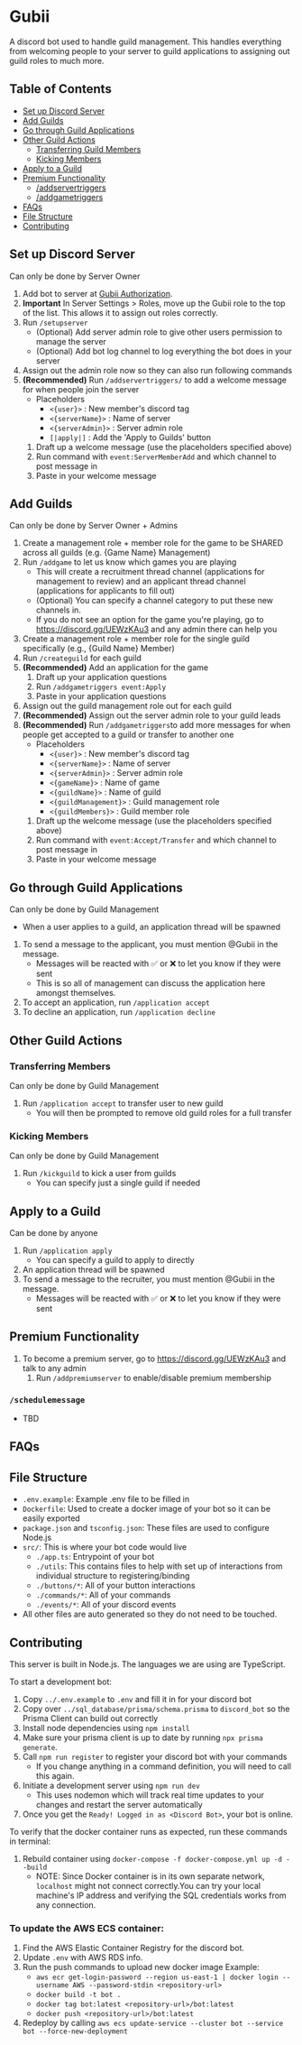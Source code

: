 # Gubii
A discord bot used to handle guild management.
This handles everything from welcoming people to your server to guild applications to assigning out guild roles to much more.

## Table of Contents
- [Set up Discord Server](#set-up-discord-server)
- [Add Guilds](#add-guilds)
- [Go through Guild Applications](#go-through-guild-applications)
- [Other Guild Actions](#other-guild-actions)
   - [Transferring Guild Members](#transferring-members)
   - [Kicking Members](#kicking-members)
- [Apply to a Guild](#apply-to-a-guild)
- [Premium Functionality](#premium-functionality)
   - [/addservertriggers](#addservertriggers)
   - [/addgametriggers](#addgametriggers)
- [FAQs](#faqs)
- [File Structure](#file-structure)
- [Contributing](#contributing)

## Set up Discord Server
Can only be done by Server Owner
1. Add bot to server at [Gubii Authorization](https://discord.com/oauth2/authorize?client_id=1246175342918635530).
2. **Important** In Server Settings > Roles, move up the Gubii role to the top of the list. This allows it to assign out roles correctly.
3. Run `/setupserver`
   - (Optional) Add server admin role to give other users permission to manage the server
   - (Optional) Add bot log channel to log everything the bot does in your server
4. Assign out the admin role now so they can also run following commands
5. **(Recommended)** Run `/addservertriggers/` to add a welcome message for when people join the server
   - Placeholders
      - `<{user}>` : New member's discord tag
      - `<{serverName}>` : Name of server
      - `<{serverAdmin}>` : Server admin role
      - `[|apply|]` : Add the 'Apply to Guilds' button
   1. Draft up a welcome message (use the placeholders specified above)
   2. Run command with `event:ServerMemberAdd` and which channel to post message in
   3. Paste in your welcome message

## Add Guilds
Can only be done by Server Owner + Admins
1. Create a management role + member role for the game to be SHARED across all guilds (e.g. {Game Name} Management)
2. Run `/addgame` to let us know which games you are playing
   - This will create a recruitment thread channel (applications for management to review) and an applicant thread channel (applications for applicants to fill out)
   - (Optional) You can specify a channel category to put these new channels in.
   - If you do not see an option for the game you're playing, go to https://discord.gg/UEWzKAu3 and any admin there can help you
3. Create a management role + member role for the single guild specifically (e.g., {Guild Name} Member)
4. Run `/createguild` for each guild
5. **(Recommended)** Add an application for the game
   1. Draft up your application questions
   2. Run `/addgametriggers event:Apply`
   3. Paste in your application questions
6. Assign out the guild management role out for each guild
7. **(Recommended)** Assign out the server admin role to your guild leads
8. **(Recommended)** Run `/addgametriggers`to add more messages for when people get accepted to a guild or transfer to another one
   - Placeholders
      - `<{user}>` : New member's discord tag
      - `<{serverName}>` : Name of server
      - `<{serverAdmin}>` : Server admin role
      - `<{gameName}>` : Name of game
      - `<{guildName}>` : Name of guild
      - `<{guildManagement}>` : Guild management role
      - `<{guildMembers}>` : Guild member role
   1. Draft up the welcome message (use the placeholders specified above)
   2. Run command with `event:Accept/Transfer` and which channel to post message in
   3. Paste in your welcome message

## Go through Guild Applications
Can only be done by Guild Management
- When a user applies to a guild, an application thread will be spawned
1. To send a message to the applicant, you must mention @Gubii in the message.
   - Messages will be reacted with ✅ or ❌ to let you know if they were sent
   - This is so all of management can discuss the application here amongst themselves.
2. To accept an application, run `/application accept`
3. To decline an application, run `/application decline`

## Other Guild Actions
### Transferring Members
Can only be done by Guild Management
1. Run `/application accept` to transfer user to new guild
   - You will then be prompted to remove old guild roles for a full transfer

### Kicking Members
Can only be done by Guild Management
1. Run `/kickguild` to kick a user from guilds
   - You can specify just a single guild if needed

## Apply to a Guild
Can be done by anyone
1. Run `/application apply`
   - You can specify a guild to apply to directly
2. An application thread will be spawned
3. To send a message to the recruiter, you must mention @Gubii in the message.
   - Messages will be reacted with ✅ or ❌ to let you know if they were sent

## Premium Functionality
1. To become a premium server, go to https://discord.gg/UEWzKAu3 and talk to any admin
   1. Run `/addpremiumserver` to enable/disable premium membership


### `/schedulemessage`
- TBD

## FAQs


## File Structure
- `.env.example`: Example .env file to be filled in
- `Dockerfile`: Used to create a docker image of your bot so it can be easily exported
- `package.json` and `tsconfig.json`: These files are used to configure Node.js
- `src/`: This is where your bot code would live
   - `./app.ts`: Entrypoint of your bot
   - `./utils`: This contains files to help with set up of interactions from individual structure to registering/binding
   - `./buttons/*`: All of your button interactions
   - `./commands/*`: All of your commands
   - `./events/*`: All of your discord events
- All other files are auto generated so they do not need to be touched.

## Contributing
This server is built in Node.js.
The languages we are using are TypeScript.

To start a development bot:
1. Copy `../.env.example` to `.env` and fill it in for your discord bot
2. Copy over `../sql_database/prisma/schema.prisma` to `discord_bot` so the Prisma Client can build out correctly
3. Install node dependencies using `npm install`
4. Make sure your prisma client is up to date by running `npx prisma generate`.
5. Call `npm run register` to register your discord bot with your commands
   - If you change anything in a command definition, you will need to call this again.
5. Initiate a development server using `npm run dev`
   - This uses nodemon which will track real time updates to your changes and restart the server automatically
6. Once you get the `Ready! Logged in as <Discord Bot>`, your bot is online.

To verify that the docker container runs as expected, run these commands in terminal:
1. Rebuild container using `docker-compose -f docker-compose.yml up -d --build`
   - NOTE: Since Docker container is in its own separate network, `localhost` might not connect correctly.You can try your local machine's IP address and verifying the SQL credentials works from any connection.

### To update the AWS ECS container:
1. Find the AWS Elastic Container Registry for the discord bot.
2. Update `.env` with AWS RDS info.
3. Run the push commands to upload new docker image
   Example:
   - `aws ecr get-login-password --region us-east-1 | docker login --username AWS --password-stdin <repository-url>`
   - `docker build -t bot .`
   - `docker tag bot:latest <repository-url>/bot:latest`
   - `docker push <repository-url>/bot:latest`
4. Redeploy by calling `aws ecs update-service --cluster bot --service bot --force-new-deployment`